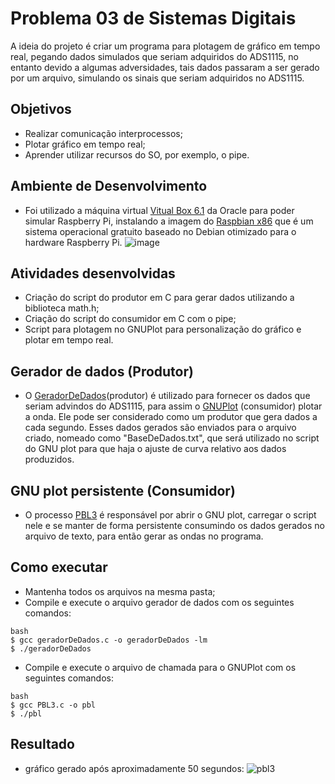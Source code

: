 # Problema 03 de Sistemas Digitais
A ideia do projeto é criar um programa para plotagem de gráfico em tempo real, pegando dados simulados que seriam adquiridos do ADS1115,
no entanto devido a algumas adversidades, tais dados passaram a ser gerado por um arquivo, simulando os sinais que seriam adquiridos no ADS1115.

## Objetivos 
- Realizar comunicação interprocessos;
- Plotar gráfico em tempo real;
- Aprender utilizar recursos do SO, por exemplo, o pipe.

## Ambiente de Desenvolvimento
- Foi utilizado a máquina virtual [Vitual Box 6.1](https://www.virtualbox.org/) da Oracle para poder simular Raspberry Pi, instalando a imagem do [Raspbian x86](https://downloads.raspberrypi.org/rpd_x86/images/rpd_x86-2020-02-14/) que é um sistema operacional gratuito baseado no Debian otimizado para o hardware Raspberry Pi.
![image](https://user-images.githubusercontent.com/43974566/79157620-4a70af80-7dab-11ea-8846-01b8e982bc96.png)

## Atividades desenvolvidas 
- Criação do script do produtor em C para gerar dados utilizando a biblioteca math.h;
- Criação do script do consumidor em C com o pipe;
- Script para plotagem no GNUPlot para personalização do gráfico e plotar em tempo real.

## Gerador de dados (Produtor)
- O [GeradorDeDados](https://github.com/gsmalves/PBL3-SD/blob/master/geradorDeDados.c)(produtor) é utilizado para fornecer os dados que seriam advindos do ADS1115,  para assim o [GNUPlot](http://www.gnuplot.info/) (consumidor)  plotar a onda. Ele pode ser considerado como um produtor que gera dados a cada segundo. Esses dados gerados são enviados para o arquivo criado, nomeado como "BaseDeDados.txt", que será utilizado no script do GNU plot para que haja o ajuste de curva relativo aos dados produzidos.

## GNU plot persistente (Consumidor)
- O processo [PBL3](https://github.com/gsmalves/PBL3-SD/blob/master/PBL3.c) é responsável por abrir o GNU plot, carregar o script nele e se manter de forma persistente consumindo os dados gerados no arquivo de texto, para então gerar as ondas no programa.

## Como executar 
- Mantenha todos os arquivos na mesma pasta;
- Compile e execute o arquivo gerador de dados com os seguintes comandos:
``` 
bash
$ gcc geradorDeDados.c -o geradorDeDados -lm
$ ./geradorDeDados
```

- Compile e execute o arquivo de chamada para o GNUPlot com os seguintes comandos:
```
bash
$ gcc PBL3.c -o pbl
$ ./pbl
```

## Resultado
- gráfico gerado após aproximadamente 50 segundos:
![pbl3](https://user-images.githubusercontent.com/43974566/79156193-d208ef00-7da8-11ea-96ed-a3811a5ff2d0.jpg)

